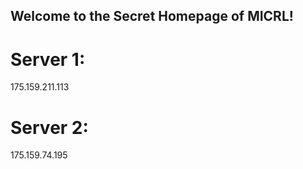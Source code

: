 ## Welcome to the Secret Homepage of MICRL!
# Server 1:
175.159.211.113
# Server 2:
175.159.74.195







